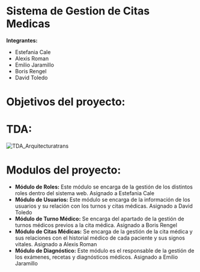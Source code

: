 # Sistema de Gestion de Citas Medicas  
**Integrantes:**  
  - Estefania Cale  
  - Alexis Roman  
  - Emilio Jaramillo  
  - Boris Rengel  
  - David Toledo

# Objetivos del proyecto:  
  
# TDA:  
![TDA_Arquitecturatrans](https://github.com/user-attachments/assets/27de1cc5-bedc-452a-9d1b-b58c3dd020ac)  
  
# Modulos del proyecto:
 - **Módulo de Roles:** Este módulo se encarga de la gestión de los distintos roles dentro del sistema web. Asignado a Estefania Cale  
 - **Módulo de Usuarios:** Este módulo se encarga de la información de los usuarios y su relación con los turnos y citas médicas. Asignado a David Toledo  
 - **Módulo de Turno Médico:** Se encarga del apartado de la gestión de turnos médicos previos a la cita médica. Asignado a Boris Rengel  
 - **Módulo de Citas Médicas:** Se encarga de la gestión de la cita médica y sus relaciones con el historial médico de cada paciente y sus signos vitales. Asignado a Alexis Roman  
 - **Módulo de Diagnóstico:** Este módulo es el responsable de la gestión de los exámenes, recetas y diagnósticos médicos. Asignado a Emilio Jaramillo
